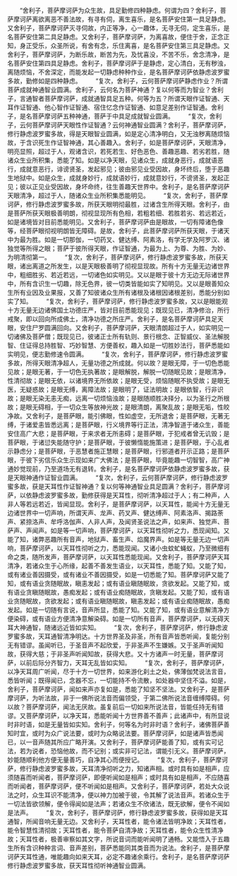 <!-- { "loadSidebar": true } -->
　　“舍利子，菩萨摩诃萨为众生故，具足勤修四种静虑。何谓为四？舍利子，菩萨摩诃萨离欲离恶不善法故，有寻有伺，离生喜乐，是名菩萨安住第一具足静虑。又舍利子，菩萨摩诃萨灭寻伺故，内正等净，心一趣体，无寻无伺，定生喜乐，是名菩萨安住第二具足静虑。又舍利子，菩萨摩诃萨，为离喜故，便住于舍，正念正知，身正受乐，众圣所说，有舍有念，乐住离喜，是名菩萨安住第三具足静虑。又舍利子，菩萨摩诃萨，为断乐故，断苦为先，及忧喜没，不苦不乐，舍念清净，是名菩萨安住第四具足静虑。舍利子，菩萨摩诃萨于是静虑，定心清白，无有秽浊，离随烦恼，不舍深定，而能发起一切静虑种种作业，是名菩萨摩诃萨依静虑波罗蜜多故，勤修如是四种静虑。
　　“复次，舍利子，云何菩萨摩诃萨静虑作业？所谓菩萨成就神通智业圆满。舍利子，云何名为菩萨神通？复以何等而为智业？舍利子，言通智者菩萨摩诃萨，成就通智具足五种。何等为五？所谓天眼作证智通、天耳作证智通、他心智作证智通、宿住忆念作证智通、如意足差别作证智通。舍利子，是名菩萨摩诃萨五种神通，菩萨于中具足成就智业圆满。
　　“复次，舍利子，云何菩萨摩诃萨天眼性作证智通？云何神通智业圆满？舍利子，菩萨摩诃萨，修行静虑波罗蜜多故，得是天眼智业圆满，如是定心清净明白，又无浊秽离随烦恼故，于含识死生作证智神通，其心善趣入。舍利子，如是菩萨摩诃萨，天眼清净，明亮显照，超过于人，观诸含识，若死若生、好色恶色、善趣恶趣、若劣若胜，随诸众生业所积集，悉能了知。如是以净天眼，见诸众生，成就身恶行，成就语恶行，成就意恶行，诽谤贤圣，发起邪见；彼由邪见业受因故，身坏终后，堕于恶趣生地狱中。如是众生，成就身妙行，成就语妙行，成就意妙行，不谤贤圣，发起正见；彼以正见业受因故，身坏命终，往生善趣天世界中。舍利子，是名菩萨摩诃萨天眼清净，超过于人，随诸众生业所积集悉能明见。
　　“复次，舍利子，菩萨摩诃萨，修行静虑波罗蜜多故，所获天眼明彻最胜，过诸含生所得天眼。舍利子，由是菩萨所获天眼极善明朗，彻视显现所有色相，若粗若细、若胜若劣、若远若近，如是诸境皆对目前悉能明见。又舍利子，菩萨摩诃萨由是眼故，一切有障诸色像等，经菩萨眼彻视明朗皆无障碍。是故，舍利子，此菩萨摩诃萨所获天眼，于诸天中为最为胜。如是一切那伽，一切药叉、健达缚、阿素洛，有学无学及阿罗汉、诸独觉等所得之眼；菩萨于彼所得天眼，作证智通，为最为上、为尊、为胜、为妙、为明清彻第一。
　　“复次，舍利子，菩萨摩诃萨，修行静虑波罗蜜多故，所获天眼，诸出离道之所发生，以是天眼极善明了彻视显现故。所有十方无量无边诸世界中，粗细胜劣、若近若远，一切诸色如实明见。又以是眼于彼十方无边无际诸世界中，所有含识生一切趣，除无色界，彼一切类皆能如实了知明见。又以是眼善知众生所有业因及业果报，又善了知彼诸众生所有诸根及诸根因诸根差别，悉能分别如实了知。
　　“复次，舍利子，菩萨摩诃萨，修行静虑波罗蜜多故，又以是眼能观十方无量无边诸佛国土功德庄严，皆对目前悉能现见；既现见已，清净修治，所行戒聚，即以回向所成佛土，清净功德之所庄严。舍利子，是名菩萨摩诃萨具足天眼，安住尸罗圆满回向。又舍利子，菩萨摩诃萨，天眼清朗超过于人，如实明见一切诸佛及菩萨僧；既现见已，彼诸正士所有轨则、景行根念、正智威仪、圣法解脱智、住证得总持胜智、巧妙智慧、方便善权，趣入如是一切胜妙法行，菩萨悉能如实明见，便志勤修速令圆满。
　　“复次，舍利子，菩萨摩诃萨，修行静虑波罗蜜多故，所得天眼清净超人，无量功德之所成就。何以故？是眼无障，于一切色悉能见故；是眼无著，于一切色无执著故；是眼解脱，解脱一切随眠见故；是眼清净，性清彻故；是眼无依，以诸境界无所依故；是眼无受，烦恼随眠不执受故；是眼无医，无疑惑故；是眼无缚，离障法故；是眼明了，证法明故；是眼依智，行非识故；是眼无染无恚无痴，远离一切烦恼浊故；是眼随顺胜决择分，以为圣行之所根故；是眼无碍相，于一切众生等放神光故；是眼清朗，离聚乱故；是眼无垢，性皎净故。又舍利子，是菩萨眼，能引佛眼，性如虚空，无所退舍；是菩萨眼，无著无缚，于诸爱恚皆悉远离；是菩萨眼，行义境界等行正法，清净智道于诸众生，善能安住高广大悲；是菩萨眼，于来求者无所恚碍；是菩萨眼，于犯戒者曾无讥毁；是菩萨眼，于诸愆失能随守护；是菩萨眼，于彼懒惰能施策进；是菩萨眼，于心乱者示静虑分；是菩萨眼，于恶慧者施正慧眼；是菩萨眼，行邪道者开示正路；是菩萨眼，于彼下劣信乐众生示现如来广大佛法；是菩萨眼，毕竟能趣一切智智，高广神通妙觉现前，乃至道场无有退转。舍利子，是名菩萨摩诃萨依静虑波罗蜜多故，获是天眼神通作证智业圆满。
　　“复次，舍利子，云何菩萨摩诃萨，修行静虑波罗蜜多故，获是天耳性作证智神通？复以何等神通智业具足圆满？舍利子，菩萨摩诃萨，以依静虑波罗蜜多故，勤修获得是天耳性，彻听清净超过于人；有二种声，人非人等若远若近，皆闻显现。舍利子，是菩萨摩诃萨，以天耳性，能闻十方无量无边诸世界中一切声响，所谓天声、龙声、药叉声、健达缚声、阿素洛声、揭路荼声、紧捺洛声、牟呼洛伽声、人非人声，及闻贤圣说法之声，如来声、独觉声、菩萨声、声闻声。如是等一切声响，菩萨摩诃萨，以天耳性彻听之力，悉现闻知。又能了知，诸弊恶趣所有音声，地狱声、畜生声、焰魔界声。如是等无量无边一切声响，菩萨摩诃萨，以天耳性彻听之力，悉能现闻。又诸小虫蚊虻蝇蚁，乃至微细有命之类，随所发声，菩萨摩诃萨，以天耳性悉能现闻。又舍利子，菩萨摩诃萨天耳清净，若诸众生于心所缘，起善不善发生语业，以天耳性，悉能了知。又能了知，或有诸业善因摄受，或有诸业不善因摄受，如是一切悉能了知。菩萨摩诃萨又能了知，或有语业贪随眠故，瞋恚发起；或有语业瞋随眠故，贪欲发起。又能了知，或有语业贪瞋随眠故，愚痴发起；或有语业痴随眠故，贪瞋发起。又能了知，或有语业贪随眠故，贪欲发起；或有语业瞋随眠故，瞋恚发起；或有语业痴随眠故，愚痴发起。如是一切随有言说，音声所显，悉能了知。又能了知，或有语业意解清净方便染碍，或有语业方便清净意解染碍。如是一切所有音声，菩萨摩诃萨，以无碍天耳大神通智，随诸远近皆如实知。
　　“复次，舍利子，菩萨摩诃萨，修行静虑波罗蜜多故，天耳通智清净明达。十方世界圣及非圣，所有音声皆悉听闻，复能分别无有错谬。虽闻听已，于圣音声不起欣爱，于非圣声不生嫌嫉。又于圣声听闻知故，获得大慈；于非圣声听闻知故，获得大悲。又十方诸声一时无量，菩萨摩诃萨，以前后际分齐智力，天耳无乱皆如实知。
　　“复次，舍利子，菩萨摩诃萨，以净天耳周广听闻，尽于十方一切世界，如来游化刹土之处，佛薄伽梵说法言音，悉皆听闻；既得闻已，念器不忘，一切能持不令流散，如处器中坚住不溢。如是，舍利子，菩萨摩诃萨，闻如来声亦复如是，悉能了知坚不坚法。又舍利子，是菩萨摩诃萨，为听法故，非于一佛所说法音而偏领受，于第二佛所说法音缠缚障碍。何以故？菩萨摩诃萨，闻法无厌故。虽复前后一切如来所说法音，皆能任持无有错谬。又菩萨摩诃萨，以净天耳，悉能听闻十方世界善不善声；此诸声中，有所显说时非时语，如是无量皆如实知。舍利子，何等名为时非时语？舍利子，诸佛菩萨善知时宜，或时为众广说法要，或时为众略说法要。菩萨摩诃萨，如是诸声皆悉闻已，以一音声随其所应广略开演。又舍利子，菩萨摩诃萨能善了知，或有实可记法，若为说者，恐恼他故，而不记别；或实非可记法，谓能引无义。菩萨摩诃萨，妙能随顺利他方便无量善巧，自净其心而便授记。
　　“复次，舍利子，菩萨摩诃萨，修行静虑波罗蜜多故，天耳清净彻听之力，知诸声相。或时具有如是相声，应须随喜而听闻者，菩萨摩诃萨，即便听闻如是相声；或时具有如是相声，不应随喜而听闻者，菩萨摩诃萨，便不听闻如是相声。又舍利子，菩萨摩诃萨，若处大众说法之时，众生耳识不能清净，便以神力加被于彼，令其解了说法音声。若诸众生于一切法皆欲领解，便令得闻如是法声；若诸众生不欣诸法，既无欲解，便令不闻如是法声。
　　“复次，舍利子，菩萨摩诃萨，修行静虑波罗蜜多故，获得如是天耳通智，所闻音响无量无边。又舍利子，天耳性者，能令诸法皆明净故；天耳性者，能令智慧性清彻故；天耳性者，能令菩萨自清净故；天耳性者，能令众生性清净故；天耳性者，极善审察如其文字，所说音词而能听闻明了通畅。又能悟入于五趣生所有含识种种言词、音声差别，菩萨悉能同其类音而为说法。舍利子，是菩萨摩诃萨天耳性通，唯能趣向如来天耳，必定不趣诸余乘行。舍利子，是名菩萨摩诃萨修行静虑波罗蜜多故，获天耳性彻听神通智业圆满。
